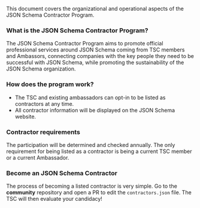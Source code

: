 This document covers the organizational and operational aspects of the JSON Schema Contractor Program.

### What is the JSON Schema Contractor Program?

The JSON Schema Contractor Program aims to promote official professional services around JSON Schema coming from TSC members and Ambassors, connecting companies with the key people they need to be successful with JSON Schema, while promoting the sustainability of the JSON Schema organization.

### How does the program work?

- The TSC and existing ambassadors can opt-in to be listed as contractors at any time.
- All contractor information will be displayed on the JSON Schema website.

### Contractor requirements

The participation will be determined and checked annually. The only requirement for being listed as a contractor is being a current TSC member or a current Ambassador.

### Become an JSON Schema Contractor

The process of becoming a listed contractor is very simple. Go to the **community** repository and open a PR to edit the `contractors.json` file. The TSC will then evaluate your candidacy!
